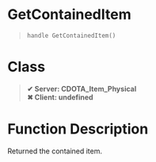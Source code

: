 # GetContainedItem
> `handle GetContainedItem()`
# Class
> __✔ Server: CDOTA_Item_Physical__  
> __✖ Client: undefined__  
# Function Description
Returned the contained item.
